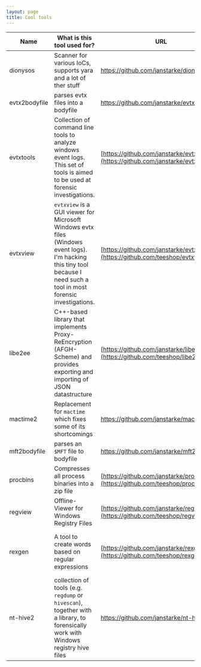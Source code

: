 ```yaml
---
layout: page
title: Cool tools
---
```


| Name | What is this tool used for? | URL | Status |
|-|-|-|-| 
|dionysos | Scanner for various IoCs, supports yara and a lot of ther stuff | <https://github.com/janstarke/dionysos> | ![Crates.io](https://img.shields.io/crates/v/dionysos) ![Crates.io (latest)](https://img.shields.io/crates/dv/dionysos)
|evtx2bodyfile|parses evtx files into a bodyfile | https://github.com/janstarke/evtx2bodyfile | ![Crates.io](https://img.shields.io/crates/v/evtx2bodyfile) ![Crates.io (latest)](https://img.shields.io/crates/dv/evtx2bodyfile) |
|evtxtools | Collection of command line tools to analyze windows event logs. This set of tools is aimed to be used at forensic investigations. | [https://github.com/janstarke/evtxtools](https://github.com/janstarke/evtxtools)|![Crates.io](https://img.shields.io/crates/v/evtxtools) ![Crates.io (latest)](https://img.shields.io/crates/dv/evtxtools) |
|evtxview | `evtxview` is a GUI viewer for Microsoft Windows evtx files (Windows event logs). I'm hacking this tiny tool because I need such a tool in most forensic investigations. | [https://github.com/janstarke/evtxview](https://github.com/teeshop/evtxview) | final, but boring |
|libe2ee|C++-based library that implements Proxy-ReEncryption (AFGH-Scheme) and provides exporting and importing of JSON datastructure|[https://github.com/janstarke/libe2ee](https://github.com/teeshop/libe2ee)| PoC, abondened|
|mactime2| Replacement for `mactime` which fixes some of its shortcomings | <https://github.com/janstarke/mactime2> | ![Crates.io](https://img.shields.io/crates/v/mactime2) ![Crates.io (latest)](https://img.shields.io/crates/dv/mactime2) ![Codecov](https://img.shields.io/codecov/c/github/janstarke/mactime2) |
|mft2bodyfile|parses an `$MFT` file to bodyfile | https://github.com/janstarke/mft2bodyfile |[![Crate](https://img.shields.io/crates/v/mft2bodyfile.svg)](https://crates.io/crates/mft2bodyfile) ![Crates.io](https://img.shields.io/crates/d/mft2bodyfile)|
|procbins|Compresses all process binaries into a zip file|[https://github.com/janstarke/procbins](https://github.com/teeshop/procbins)|[![Crates.io](https://img.shields.io/crates/v/procbins)](https://img.shields.io/crates/v/procbins) ![Crates.io](https://img.shields.io/crates/d/procbins)|
|regview|Offline-Viewer for Windows Registry Files|[https://github.com/janstarke/regview](https://github.com/teeshop/regview)| ![Crates.io](https://img.shields.io/crates/v/regview) ![Crates.io (latest)](https://img.shields.io/crates/dv/regview) |
|rexgen|A tool to create words based on regular expressions|[https://github.com/janstarke/rexgen](https://github.com/teeshop/rexgen)|![GitHub release (latest SemVer)](https://img.shields.io/github/v/release/janstarke/rexgen) ![GitHub issues](https://img.shields.io/github/issues/janstarke/rexgen)|
|nt-hive2|collection of tools (e.g. `regdump` or `hivescan`), together with a library, to forensically work with Windows registry hive files|<https://github.com/janstarke/nt-hive2>| ![Crates.io](https://img.shields.io/crates/v/nt-hive2) ![Crates.io (latest)](https://img.shields.io/crates/dv/nt-hive2))